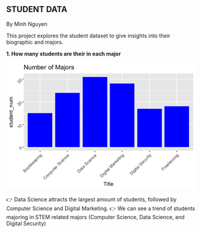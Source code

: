 # <STUDENT DATA>

## STUDENT DATA
By Minh Nguyen

This project explores the student dataset to give insights into their biographic and majors. 

**1. How many students are their in each major**

![Histogram by Majors](https://github.com/minhnbnguyen/DATA-332/blob/main/student_data/chart/%23majors%20histogram.png)

👉 Data Science attracts the largest amount of students, followed by Computer Science and Digital Marketing.
👉 We can see a trend of students majoring in STEM related majors (Computer Science, Data Science, and Digital Security)

